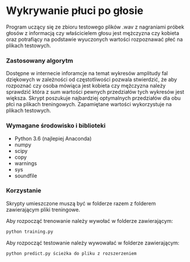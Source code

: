 # Wykrywanie płuci po głosie

Program uczący się ze zbioru testowego plików .wav z nagraniami próbek głosów z informacją czy właścicielem głosu jest mężczyzna czy kobieta oraz potrafiący na podstawie wyuczonych wartości rozpoznawać płeć na plikach testowych.

### Zastosowany algorytm
Dostępne w internecie inforamcje na temat wykresów amplitudy fal dziękowych w zależności od częstotliwości pozwala stwierdzić, że aby rozpoznać czy osoba mówiąca jest kobieta czy mężczyzna należy sprawdzić która z sum wartości pewnych przedziałów tych wykresów jest większa. Skrypt poszukuje najbardziej optymalnych przedziałów dla obu płci na plikach treningowych. Zapamiętane wartości wykorzystuje na plikach testowych.

### Wymagane środowisko i biblioteki
 - Python 3.6 (najlepiej Anaconda)
 - numpy
 - scipy
 - copy
 - warnings
 - sys
 - soundfile
 
### Korzystanie

Skrypty umieszczone muszą być w folderze razem z folderem zawierającym pliki treningowe.

Aby rozpocząć trenowanie należy wywołać w folderze zawierającym:
```sh
python training.py
```

Aby rozpocząć testowanie należy wywowałać w folderze zawierającym:
```sh
python predict.py ścieżka do pliku z rozszerzeniem
```
